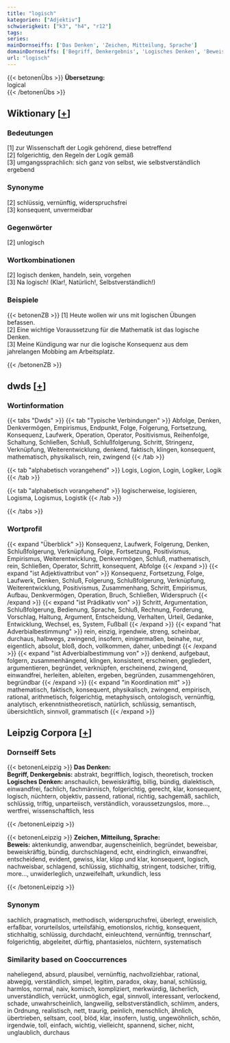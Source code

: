 ```yaml
---
title: "logisch"
kategorien: ["Adjektiv"]
schwierigkeit: ["k3", "h4", "r12"]
tags:
series:
mainDornseiffs: ['Das Denken', 'Zeichen, Mitteilung, Sprache']
domainDornseiffs: ['Begriff, Denkergebnis', 'Logisches Denken', 'Beweis']
url: "logisch"
---
```


{{< betonenÜbs >}}
**Übersetzung:**  
logical  
{{< /betonenÜbs >}}

## Wiktionary [[+](https://de.wiktionary.org/wiki/logisch)]

### Bedeutungen
[1] zur Wissenschaft der Logik gehörend, diese betreffend  
[2] folgerichtig, den Regeln der Logik gemäß  
[3] umgangssprachlich: sich ganz von selbst, wie selbstverständlich ergebend  

### Synonyme
[2] schlüssig, vernünftig, widerspruchsfrei  
[3] konsequent, unvermeidbar  

### Gegenwörter
[2] unlogisch  

### Wortkombinationen
[2] logisch denken, handeln, sein, vorgehen  
[3] Na logisch! (Klar!, Natürlich!, Selbstverständlich!)  

### Beispiele
{{< betonenZB >}}
[1] Heute wollen wir uns mit logischen Übungen befassen.  
[2] Eine wichtige Voraussetzung für die Mathematik ist das logische Denken.  
[3] Meine Kündigung war nur die logische Konsequenz aus dem jahrelangen Mobbing am Arbeitsplatz.  

{{< /betonenZB >}}


## dwds [[+](https://www.dwds.de/wb/logisch)]

### Wortinformation
{{< tabs "Dwds" >}}
{{< tab "Typische Verbindungen" >}}
Abfolge, Denken, Denkvermögen, Empirismus, Endpunkt, Folge, Folgerung, Fortsetzung, Konsequenz, Laufwerk, Operation, Operator, Positivismus, Reihenfolge, Schaltung, Schließen, Schluß, Schlußfolgerung, Schritt, Stringenz, Verknüpfung, Weiterentwicklung, denkend, faktisch, klingen, konsequent, mathematisch, physikalisch, rein, zwingend
{{< /tab >}}

{{< tab "alphabetisch vorangehend" >}}
Logis, Logion, Login, Logiker, Logik
{{< /tab >}}

{{< tab "alphabetisch vorangehend" >}}
logischerweise, logisieren, Logisma, Logismus, Logistik
{{< /tab >}}

{{< /tabs >}}

### Wortprofil
{{< expand "Überblick" >}} Konsequenz, Laufwerk, Folgerung, Denken, Schlußfolgerung, Verknüpfung, Folge, Fortsetzung, Positivismus, Empirismus, Weiterentwicklung, Denkvermögen, Schluß, mathematisch, rein, Schließen, Operator, Schritt, konsequent, Abfolge {{< /expand >}}
{{< expand "ist Adjektivattribut von" >}} Konsequenz, Fortsetzung, Folge, Laufwerk, Denken, Schluß, Folgerung, Schlußfolgerung, Verknüpfung, Weiterentwicklung, Positivismus, Zusammenhang, Schritt, Empirismus, Aufbau, Denkvermögen, Operation, Bruch, Schließen, Widerspruch {{< /expand >}}
{{< expand "ist Prädikativ von" >}} Schritt, Argumentation, Schlußfolgerung, Bedienung, Sprache, Schluß, Rechnung, Forderung, Vorschlag, Haltung, Argument, Entscheidung, Verhalten, Urteil, Gedanke, Entwicklung, Wechsel, es, System, Fußball {{< /expand >}}
{{< expand "hat Adverbialbestimmung" >}} rein, einzig, irgendwie, streng, scheinbar, durchaus, halbwegs, zwingend, insofern, einigermaßen, beinahe, nur, eigentlich, absolut, bloß, doch, vollkommen, daher, unbedingt {{< /expand >}}
{{< expand "ist Adverbialbestimmung von" >}} denkend, aufgebaut, folgern, zusammenhängend, klingen, konsistent, erscheinen, gegliedert, argumentieren, begründet, verknüpfen, erscheinend, zwingend, einwandfrei, herleiten, ableiten, ergeben, begründen, zusammengehören, begründbar {{< /expand >}}
{{< expand "in Koordination mit" >}} mathematisch, faktisch, konsequent, physikalisch, zwingend, empirisch, rational, arithmetisch, folgerichtig, metaphysisch, ontologisch, vernünftig, analytisch, erkenntnistheoretisch, natürlich, schlüssig, semantisch, übersichtlich, sinnvoll, grammatisch {{< /expand >}}

## Leipzig Corpora [[+](https://corpora.uni-leipzig.de/en/res?word=logisch&corpusId=deu_newscrawl-public_2018)]

### Dornseiff Sets
{{< betonenLeipzig >}}
**Das Denken:**  
**Begriff, Denkergebnis:** abstrakt, begrifflich, logisch, theoretisch, trocken  
**Logisches Denken:** anschaulich, beweiskräftig, billig, bündig, dialektisch, einwandfrei, fachlich, fachmännisch, folgerichtig, gerecht, klar, konsequent, logisch, nüchtern, objektiv, passend, rational, richtig, sachgemäß, sachlich, schlüssig, triftig, unparteiisch, verständlich, voraussetzungslos, more..., wertfrei, wissenschaftlich, less  

{{< /betonenLeipzig >}}


{{< betonenLeipzig >}}
**Zeichen, Mitteilung, Sprache:**  
**Beweis:** aktenkundig, anwendbar, augenscheinlich, begründet, beweisbar, beweiskräftig, bündig, durchschlagend, echt, eindringlich, einwandfrei, entscheidend, evident, gewiss, klar, klipp und klar, konsequent, logisch, nachweisbar, schlagend, schlüssig, stichhaltig, stringent, todsicher, triftig, more..., unwiderleglich, unzweifelhaft, urkundlich, less  

{{< /betonenLeipzig >}}

### Synonym
sachlich, pragmatisch, methodisch, widerspruchsfrei, überlegt, erweislich, erfaßbar, vorurteilslos, urteilsfähig, emotionslos, richtig, konsequent, stichhaltig, schlüssig, durchdacht, einleuchtend, vernünftig, trennscharf, folgerichtig, abgeleitet, dürftig, phantasielos, nüchtern, systematisch


### Similarity based on Cooccurrences
naheliegend, absurd, plausibel, vernünftig, nachvollziehbar, rational, abwegig, verständlich, simpel, legitim, paradox, okay, banal, schlüssig, harmlos, normal, naiv, komisch, kompliziert, merkwürdig, lächerlich, unverständlich, verrückt, unmöglich, egal, sinnvoll, interessant, verlockend, schade, unwahrscheinlich, langweilig, selbstverständlich, schlimm, anders, in Ordnung, realistisch, nett, traurig, peinlich, menschlich, ähnlich, übertrieben, seltsam, cool, blöd, klar, insofern, lustig, ungewöhnlich, schön, irgendwie, toll, einfach, wichtig, vielleicht, spannend, sicher, nicht, unglaublich, durchaus


